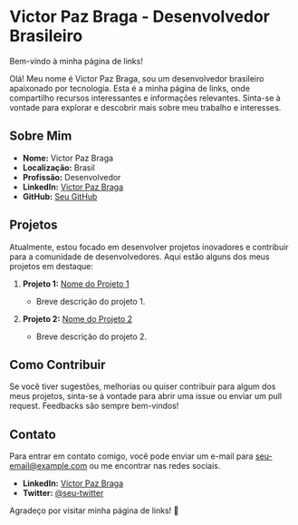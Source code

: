 # Victor Paz Braga - Desenvolvedor Brasileiro

Bem-vindo à minha página de links!

Olá! Meu nome é Victor Paz Braga, sou um desenvolvedor brasileiro apaixonado por tecnologia. Esta é a minha página de links, onde compartilho recursos interessantes e informações relevantes. Sinta-se à vontade para explorar e descobrir mais sobre meu trabalho e interesses.

## Sobre Mim

- **Nome:** Victor Paz Braga
- **Localização:** Brasil
- **Profissão:** Desenvolvedor
- **LinkedIn:** [Victor Paz Braga](https://www.linkedin.com/in/seu-linkedin)
- **GitHub:** [Seu GitHub](https://github.com/seu-username)

## Projetos

Atualmente, estou focado em desenvolver projetos inovadores e contribuir para a comunidade de desenvolvedores. Aqui estão alguns dos meus projetos em destaque:

1. **Projeto 1:** [Nome do Projeto 1](https://github.com/seu-username/nome-do-projeto-1)
   - Breve descrição do projeto 1.

2. **Projeto 2:** [Nome do Projeto 2](https://github.com/seu-username/nome-do-projeto-2)
   - Breve descrição do projeto 2.

## Como Contribuir

Se você tiver sugestões, melhorias ou quiser contribuir para algum dos meus projetos, sinta-se à vontade para abrir uma issue ou enviar um pull request. Feedbacks são sempre bem-vindos!

## Contato

Para entrar em contato comigo, você pode enviar um e-mail para [seu-email@example.com](mailto:seu-email@example.com) ou me encontrar nas redes sociais.

- **LinkedIn:** [Victor Paz Braga](https://www.linkedin.com/in/seu-linkedin)
- **Twitter:** [@seu-twitter](https://twitter.com/seu-twitter)

Agradeço por visitar minha página de links! 🚀
